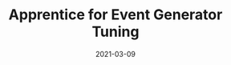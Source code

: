 ---
title: "Apprentice for Event Generator Tuning"
date: 2021-03-09
venue: EPJ Web Conf. 251 (2021) 03060
link: https://doi.org/10.1051/epjconf/202125103060
inspire_id: 1850936
authors: Mohan Krishnamoorthy, Holger Schulz, Xiangyang Ju,  et al.
bibtex: '@article{Krishnamoorthy:2021nwv,\n archiveprefix = {arXiv},\n author = {Krishnamoorthy, Mohan and Schulz, Holger and Ju, Xiangyang and Wang, Wenjing and Leyffer, Sven and Marshall, Zachary and Mrenna, Stephen and M\\"uller, Juliane and Kowalkowski, James B.},\n doi = {10.1051/epjconf/202125103060},\n eprint = {2103.05748},\n journal = {EPJ Web Conf.},\n pages = {03060},\n primaryclass = {hep-ex},\n reportnumber = {FERMILAB-CONF-21-068-SCD},\n title = {{Apprentice for Event Generator Tuning}},\n volume = {251},\n year = {2021}\n}\n'
---
